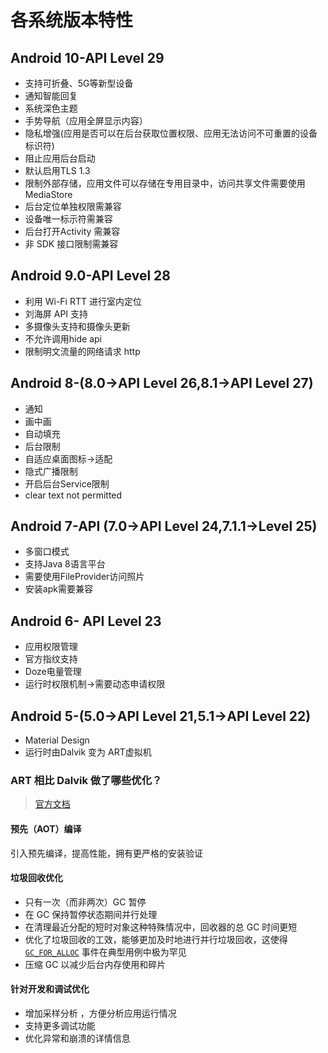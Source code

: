 # 各系统版本特性

## Android 10-API Level 29

* 支持可折叠、5G等新型设备
* 通知智能回复
* 系统深色主题
* 手势导航（应用全屏显示内容）
* 隐私增强\(应用是否可以在后台获取位置权限、应用无法访问不可重置的设备标识符\)
* 阻止应用后台启动
* 默认启用TLS 1.3
* 限制外部存储，应用文件可以存储在专用目录中，访问共享文件需要使用MediaStore
* 后台定位单独权限需兼容
* 设备唯一标示符需兼容
* 后台打开Activity 需兼容
* 非 SDK 接口限制需兼容

## Android 9.0-API Level 28

* 利用 Wi-Fi RTT 进行室内定位
* 刘海屏 API 支持
* 多摄像头支持和摄像头更新
* 不允许调用hide api
* 限制明文流量的网络请求 http

## Android 8-\(8.0-&gt;API Level 26,8.1-&gt;API Level 27\)

* 通知
* 画中画
* 自动填充
* 后台限制
* 自适应桌面图标-&gt;适配
* 隐式广播限制
* 开启后台Service限制
* clear text not permitted

## Android 7-API \(7.0-&gt;API Level 24,7.1.1-&gt;Level 25\)

* 多窗口模式
* 支持Java 8语言平台
* 需要使用FileProvider访问照片
* 安装apk需要兼容

## Android 6- API  Level 23

* 应用权限管理
* 官方指纹支持
* Doze电量管理
* 运行时权限机制-&gt;需要动态申请权限

## Android 5-\(5.0-&gt;API Level 21,5.1-&gt;API Level 22\)

* Material Design
* 运行时由Dalvik 变为  ART虚拟机

### ART 相比  Dalvik 做了哪些优化？

> [官方文档](https://source.android.google.cn/devices/tech/dalvik/index.html)

#### 预先（AOT）编译

引入预先编译，提高性能，拥有更严格的安装验证

#### **垃圾回收优化**

* 只有一次（而非两次）GC 暂停
* 在 GC 保持暂停状态期间并行处理
* 在清理最近分配的短时对象这种特殊情况中，回收器的总 GC 时间更短
* 优化了垃圾回收的工效，能够更加及时地进行并行垃圾回收，这使得 [`GC_FOR_ALLOC`](http://developer.android.google.cn/tools/debugging/debugging-memory.html#LogMessages) 事件在典型用例中极为罕见
* 压缩 GC 以减少后台内存使用和碎片

#### **针对开发和调试优化**

* 增加采样分析 ，方便分析应用运行情况
* 支持更多调试功能 
* 优化异常和崩溃的详情信息

